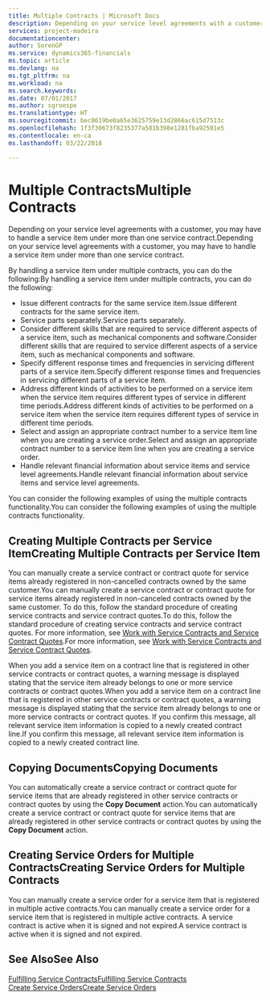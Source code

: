```yaml
---
title: Multiple Contracts | Microsoft Docs
description: Depending on your service level agreements with a customer, you may have to handle a service item under more than one service contract.
services: project-madeira
documentationcenter: 
author: SorenGP
ms.service: dynamics365-financials
ms.topic: article
ms.devlang: na
ms.tgt_pltfrm: na
ms.workload: na
ms.search.keywords: 
ms.date: 07/01/2017
ms.author: sgroespe
ms.translationtype: HT
ms.sourcegitcommit: bec0619be0a65e3625759e13d2866ac615d7513c
ms.openlocfilehash: 1f3f30673f8235377a581b398e1281fba92501e5
ms.contentlocale: en-ca
ms.lasthandoff: 03/22/2018

---
```

# <a name="multiple-contracts"></a><span data-ttu-id="d78e0-103">Multiple Contracts</span><span class="sxs-lookup"><span data-stu-id="d78e0-103">Multiple Contracts</span></span>
<span data-ttu-id="d78e0-104">Depending on your service level agreements with a customer, you may have to handle a service item under more than one service contract.</span><span class="sxs-lookup"><span data-stu-id="d78e0-104">Depending on your service level agreements with a customer, you may have to handle a service item under more than one service contract.</span></span>  
  
<span data-ttu-id="d78e0-105">By handling a service item under multiple contracts, you can do the following:</span><span class="sxs-lookup"><span data-stu-id="d78e0-105">By handling a service item under multiple contracts, you can do the following:</span></span>  
  
* <span data-ttu-id="d78e0-106">Issue different contracts for the same service item.</span><span class="sxs-lookup"><span data-stu-id="d78e0-106">Issue different contracts for the same service item.</span></span>  
* <span data-ttu-id="d78e0-107">Service parts separately.</span><span class="sxs-lookup"><span data-stu-id="d78e0-107">Service parts separately.</span></span>  
* <span data-ttu-id="d78e0-108">Consider different skills that are required to service different aspects of a service item, such as mechanical components and software.</span><span class="sxs-lookup"><span data-stu-id="d78e0-108">Consider different skills that are required to service different aspects of a service item, such as mechanical components and software.</span></span>  
* <span data-ttu-id="d78e0-109">Specify different response times and frequencies in servicing different parts of a service item.</span><span class="sxs-lookup"><span data-stu-id="d78e0-109">Specify different response times and frequencies in servicing different parts of a service item.</span></span>  
* <span data-ttu-id="d78e0-110">Address different kinds of activities to be performed on a service item when the service item requires different types of service in different time periods.</span><span class="sxs-lookup"><span data-stu-id="d78e0-110">Address different kinds of activities to be performed on a service item when the service item requires different types of service in different time periods.</span></span>  
* <span data-ttu-id="d78e0-111">Select and assign an appropriate contract number to a service item line when you are creating a service order.</span><span class="sxs-lookup"><span data-stu-id="d78e0-111">Select and assign an appropriate contract number to a service item line when you are creating a service order.</span></span>  
* <span data-ttu-id="d78e0-112">Handle relevant financial information about service items and service level agreements.</span><span class="sxs-lookup"><span data-stu-id="d78e0-112">Handle relevant financial information about service items and service level agreements.</span></span>  
  
<span data-ttu-id="d78e0-113">You can consider the following examples of using the multiple contracts functionality.</span><span class="sxs-lookup"><span data-stu-id="d78e0-113">You can consider the following examples of using the multiple contracts functionality.</span></span>  
  
## <a name="creating-multiple-contracts-per-service-item"></a><span data-ttu-id="d78e0-114">Creating Multiple Contracts per Service Item</span><span class="sxs-lookup"><span data-stu-id="d78e0-114">Creating Multiple Contracts per Service Item</span></span>  
<span data-ttu-id="d78e0-115">You can manually create a service contract or contract quote for service items already registered in non-cancelled contracts owned by the same customer.</span><span class="sxs-lookup"><span data-stu-id="d78e0-115">You can manually create a service contract or contract quote for service items already registered in non-canceled contracts owned by the same customer.</span></span> <span data-ttu-id="d78e0-116">To do this, follow the standard procedure of creating service contracts and service contract quotes.</span><span class="sxs-lookup"><span data-stu-id="d78e0-116">To do this, follow the standard procedure of creating service contracts and service contract quotes.</span></span> <span data-ttu-id="d78e0-117">For more information, see [Work with Service Contracts and Service Contract Quotes](service-how-to-create-service-contracts-and-service-contract-quotes.md).</span><span class="sxs-lookup"><span data-stu-id="d78e0-117">For more information, see [Work with Service Contracts and Service Contract Quotes](service-how-to-create-service-contracts-and-service-contract-quotes.md).</span></span>  
  
<span data-ttu-id="d78e0-118">When you add a service item on a contract line that is registered in other service contracts or contract quotes, a warning message is displayed stating that the service item already belongs to one or more service contracts or contract quotes.</span><span class="sxs-lookup"><span data-stu-id="d78e0-118">When you add a service item on a contract line that is registered in other service contracts or contract quotes, a warning message is displayed stating that the service item already belongs to one or more service contracts or contract quotes.</span></span> <span data-ttu-id="d78e0-119">If you confirm this message, all relevant service item information is copied to a newly created contract line.</span><span class="sxs-lookup"><span data-stu-id="d78e0-119">If you confirm this message, all relevant service item information is copied to a newly created contract line.</span></span>  
  
## <a name="copying-documents"></a><span data-ttu-id="d78e0-120">Copying Documents</span><span class="sxs-lookup"><span data-stu-id="d78e0-120">Copying Documents</span></span>  
<span data-ttu-id="d78e0-121">You can automatically create a service contract or contract quote for service items that are already registered in other service contracts or contract quotes by using the **Copy Document** action.</span><span class="sxs-lookup"><span data-stu-id="d78e0-121">You can automatically create a service contract or contract quote for service items that are already registered in other service contracts or contract quotes by using the **Copy Document** action.</span></span>  
  
## <a name="creating-service-orders-for-multiple-contracts"></a><span data-ttu-id="d78e0-122">Creating Service Orders for Multiple Contracts</span><span class="sxs-lookup"><span data-stu-id="d78e0-122">Creating Service Orders for Multiple Contracts</span></span>  
<span data-ttu-id="d78e0-123">You can manually create a service order for a service item that is registered in multiple active contracts.</span><span class="sxs-lookup"><span data-stu-id="d78e0-123">You can manually create a service order for a service item that is registered in multiple active contracts.</span></span> <span data-ttu-id="d78e0-124">A service contract is active when it is signed and not expired.</span><span class="sxs-lookup"><span data-stu-id="d78e0-124">A service contract is active when it is signed and not expired.</span></span>  
  
## <a name="see-also"></a><span data-ttu-id="d78e0-125">See Also</span><span class="sxs-lookup"><span data-stu-id="d78e0-125">See Also</span></span>  
[<span data-ttu-id="d78e0-126">Fulfilling Service Contracts</span><span class="sxs-lookup"><span data-stu-id="d78e0-126">Fulfilling Service Contracts</span></span>](service-fulfill-service-contracts.md)  
[<span data-ttu-id="d78e0-127">Create Service Orders</span><span class="sxs-lookup"><span data-stu-id="d78e0-127">Create Service Orders</span></span>](service-how-to-create-service-orders.md)  

